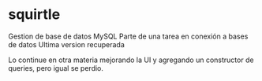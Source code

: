 # squirtle
Gestion de base de datos MySQL
Parte de una tarea en conexión a bases de datos
Ultima version recuperada

Lo continue en otra materia mejorando la UI y agregando un constructor de queries, pero igual se perdio.
